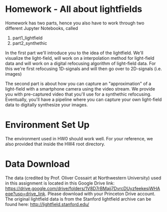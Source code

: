 # Homework - All about lightfields

Homework has two parts, hence you also have to work through two different Jupyter Notebooks, called 
1. part1_lightfield
2. part2_synthethic

In the first part we'll introduce you to the idea of the lightfield. We'll visualize the light-field, will work on a interpolation method for light-field data and will work on a digital refocusing algorithm of light-field data. For this we're first refocusing 1D-signals and will then go over to 2D-signals (i.e. images)

The second part is about how you can capture an "approximation" of a light-field with a smartphone camera using the video stream. We provide you with pre-captured video that you'll use for a synthethic refocusing. Eventually, you'll have a pipeline where you can capture your own light-field data to digitally synthesize your images.

# Environment Set Up
The environment used in HW0 should work well. For your reference, we also provided that inside the HW4 root directory.

# Data Download
The data (credited by Prof. Oliver Cossairt at Northwestern University) used in this assignment is located in this Google Drive link: https://drive.google.com/drive/folders/1V8D7rBMajj7DvrcDUyzfeekesjWHAeqe?usp=drive_link. Please download with your Princeton Drive account. The original lightfield data is from the Stanford lightfield archive can be found here: http://lightfield.stanford.edu/
